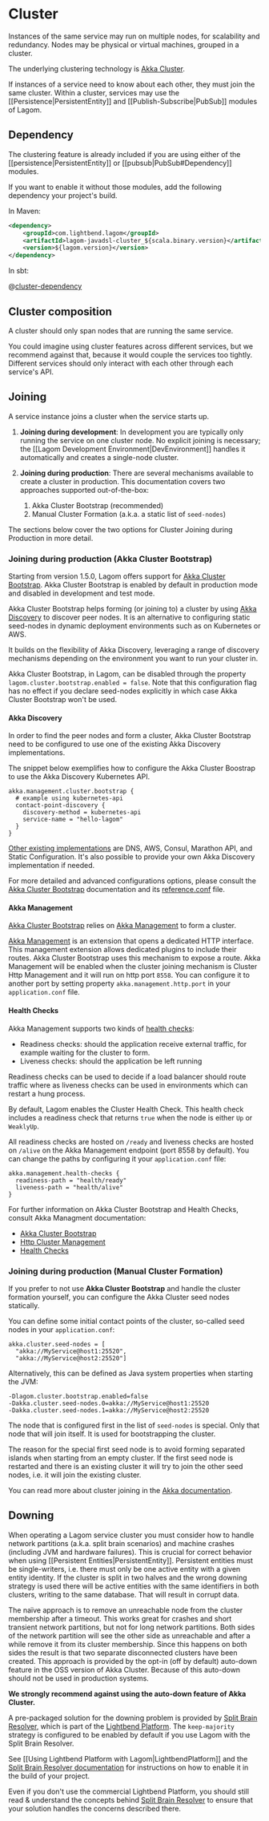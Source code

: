 # Cluster

Instances of the same service may run on multiple nodes, for scalability and redundancy. Nodes may be physical or virtual machines, grouped in a cluster.

The underlying clustering technology is [Akka Cluster](https://doc.akka.io/docs/akka/2.6/cluster-usage.html?language=java).

If instances of a service need to know about each other, they must join the same cluster. Within a cluster, services may use the [[Persistence|PersistentEntity]] and [[Publish-Subscribe|PubSub]] modules of Lagom.

## Dependency

The clustering feature is already included if you are using either of the [[persistence|PersistentEntity]] or [[pubsub|PubSub#Dependency]] modules.

If you want to enable it without those modules, add the following dependency your project's build.

In Maven:

```xml
<dependency>
    <groupId>com.lightbend.lagom</groupId>
    <artifactId>lagom-javadsl-cluster_${scala.binary.version}</artifactId>
    <version>${lagom.version}</version>
</dependency>
```

In sbt:

@[cluster-dependency](code/build-cluster.sbt)

## Cluster composition

A cluster should only span nodes that are running the same service.

You could imagine using cluster features across different services, but we recommend against that, because it would couple the services too tightly. Different services should only interact with each other through each service's API.

## Joining

A service instance joins a cluster when the service starts up.

1. **Joining during development**:  In development you are typically only running the service on one cluster node. No explicit joining is necessary; the [[Lagom Development Environment|DevEnvironment]] handles it automatically and creates a single-node cluster.

1. **Joining during production**: There are several mechanisms available to create a cluster in production. This documentation covers two approaches supported out-of-the-box:
    1. Akka Cluster Bootstrap (recommended)
    2. Manual Cluster Formation (a.k.a. a static list of `seed-nodes`)

The sections below cover the two options for Cluster Joining during Production in more detail.

### Joining during production (Akka Cluster Bootstrap)

Starting from version 1.5.0, Lagom offers support for [Akka Cluster Bootstrap](https://doc.akka.io/docs/akka-management/1.0/bootstrap/). Akka Cluster Bootstrap is enabled by default in production mode and disabled in development and test mode.

Akka Cluster Bootstrap helps forming (or joining to) a cluster by using [Akka Discovery](https://doc.akka.io/docs/akka/2.6/discovery/index.html) to discover peer nodes. It is an alternative to configuring static seed-nodes in dynamic deployment environments such as on Kubernetes or AWS.

It builds on the flexibility of Akka Discovery, leveraging a range of discovery mechanisms depending on the environment you want to run your cluster in.

Akka Cluster Bootstrap, in Lagom, can be disabled through the property `lagom.cluster.bootstrap.enabled = false`. Note that this configuration flag has no effect if you declare seed-nodes explicitly in which case Akka Cluster Bootstrap won't be used.

#### Akka Discovery

In order to find the peer nodes and form a cluster, Akka Cluster Bootstrap need to be configured to use one of the existing Akka Discovery implementations.

The snippet below exemplifies how to configure the Akka Cluster Boostrap to use the Akka Discovery Kubernetes API.

```
akka.management.cluster.bootstrap {
  # example using kubernetes-api
  contact-point-discovery {
    discovery-method = kubernetes-api
    service-name = "hello-lagom"
  }
}
```
[Other existing implementations](https://doc.akka.io/docs/akka-management/1.0/discovery/index.html) are DNS, AWS, Consul, Marathon API, and Static Configuration. It's also possible to provide your own Akka Discovery implementation if needed.

For more detailed and advanced configurations options, please consult the [Akka Cluster Bootstrap](https://doc.akka.io/docs/akka-management/1.0/bootstrap/) documentation and its [reference.conf](https://github.com/akka/akka-management/blob/v1.0.0-RC2/cluster-bootstrap/src/main/resources/reference.conf) file.


#### Akka Management

[Akka Cluster Bootstrap](https://doc.akka.io/docs/akka-management/1.0/bootstrap/) relies on [Akka Management](https://doc.akka.io/docs/akka-management/1.0/akka-management.html) to form a cluster.

[Akka Management](https://doc.akka.io/docs/akka-management/1.0/akka-management.html) is an extension that opens a dedicated HTTP interface. This management extension allows dedicated plugins to include their routes. Akka Cluster Bootstrap uses this mechanism to expose a route. Akka Management will be enabled when the cluster joining mechanism is Cluster Http Management and it will run on http port `8558`. You can configure it to another port by setting property `akka.management.http.port` in your `application.conf` file.

#### Health Checks

Akka Management supports two kinds of [health checks](https://doc.akka.io/docs/akka-management/1.0/healthchecks.html):

  * Readiness checks: should the application receive external traffic, for example waiting for the cluster to form.
  * Liveness checks: should the application be left running

Readiness checks can be used to decide if a load balancer should route traffic where as liveness checks can be used in environments which can restart a hung process.

By default, Lagom enables the Cluster Health Check. This health check includes a readiness check that returns `true` when the node is either `Up` or `WeaklyUp`.

All readiness checks are hosted on `/ready` and liveness checks are hosted on `/alive` on the Akka Management endpoint (port 8558 by default). You can change the paths by configuring it your `application.conf` file:

```
akka.management.health-checks {
  readiness-path = "health/ready"
  liveness-path = "health/alive"
}
```
For further information on Akka Cluster Bootstrap and Health Checks, consult Akka Managment documentation:
 * [Akka Cluster Bootstrap](https://doc.akka.io/docs/akka-management/1.0/bootstrap/)
 * [Http Cluster Management](https://doc.akka.io/docs/akka-management/1.0/cluster-http-management.html)
 * [Health Checks](https://doc.akka.io/docs/akka-management/1.0/healthchecks.html)

### Joining during production (Manual Cluster Formation)

If you prefer to not use **Akka Cluster Bootstrap** and handle the cluster formation yourself, you can configure the Akka Cluster seed nodes statically.

You can define some initial contact points of the cluster, so-called seed nodes in your `application.conf`:

```
akka.cluster.seed-nodes = [
  "akka://MyService@host1:25520",
  "akka://MyService@host2:25520"]
```

Alternatively, this can be defined as Java system properties when starting the JVM:

```
-Dlagom.cluster.bootstrap.enabled=false
-Dakka.cluster.seed-nodes.0=akka://MyService@host1:25520
-Dakka.cluster.seed-nodes.1=akka://MyService@host2:25520
```

The node that is configured first in the list of `seed-nodes` is special. Only that node that will join itself. It is used for bootstrapping the cluster.

The reason for the special first seed node is to avoid forming separated islands when starting from an empty cluster. If the first seed node is restarted and there is an existing cluster it will try to join the other seed nodes, i.e. it will join the existing cluster.

You can read more about cluster joining in the [Akka documentation](https://doc.akka.io/docs/akka/2.6/cluster-usage.html?language=java#joining-to-seed-nodes).

## Downing

When operating a Lagom service cluster you must consider how to handle network partitions (a.k.a. split brain scenarios) and machine crashes (including JVM and hardware failures). This is crucial for correct behavior when using [[Persistent Entities|PersistentEntity]]. Persistent entities must be single-writers, i.e. there must only be one active entity with a given entity identity. If the cluster is split in two halves and the wrong downing strategy is used there will be active entities with the same identifiers in both clusters, writing to the same database. That will result in corrupt data.

The naïve approach is to remove an unreachable node from the cluster membership after a timeout. This works great for crashes and short transient network partitions, but not for long network partitions. Both sides of the network partition will see the other side as unreachable and after a while remove it from its cluster membership. Since this happens on both sides the result is that two separate disconnected clusters have been created. This approach is provided by the opt-in (off by default) auto-down feature in the OSS version of Akka Cluster. Because of this auto-down should not be used in production systems.

**We strongly recommend against using the auto-down feature of Akka Cluster.**

A pre-packaged solution for the downing problem is provided by [Split Brain Resolver](https://doc.akka.io/docs/akka-enhancements/1.1/split-brain-resolver.html), which is part of the [Lightbend Platform](https://www.lightbend.com/lightbend-platform). The `keep-majority` strategy is configured to be enabled by default if you use Lagom with the Split Brain Resolver.

See [[Using Lightbend Platform with Lagom|LightbendPlatform]] and the [Split Brain Resolver documentation](https://doc.akka.io/docs/akka-enhancements/1.1/split-brain-resolver.html) for instructions on how to enable it in the build of your project.

Even if you don't use the commercial Lightbend Platform, you should still read & understand the concepts behind [Split Brain Resolver](https://doc.akka.io/docs/akka-enhancements/1.1/split-brain-resolver.html) to ensure that your solution handles the concerns described there.
